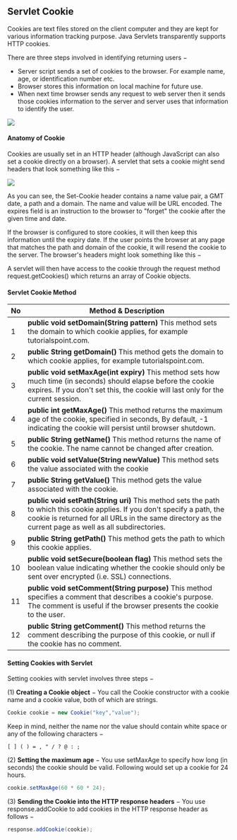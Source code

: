## Servlet Cookie

Cookies are text files stored on the client computer and they are kept for various information tracking purpose. Java Servlets transparently supports HTTP cookies.

There are three steps involved in identifying returning users −

* Server script sends a set of cookies to the browser. For example name, age, or identification number etc.
* Browser stores this information on local machine for future use.
* When next time browser sends any request to web server then it sends those cookies information to the server and server uses that information to identify the user.

![](https://networkencyclopedia.com/wp-content/uploads/2019/10/http-cookies.png)

#### Anatomy of Cookie

Cookies are usually set in an HTTP header (although JavaScript can also set a cookie directly on a browser). A servlet that sets a cookie might send headers that look something like this −

![](https://i.stack.imgur.com/QetIO.png)

As you can see, the Set-Cookie header contains a name value pair, a GMT date, a path and a domain. The name and value will be URL encoded. The expires field is an instruction to the browser to "forget" the cookie after the given time and date.

If the browser is configured to store cookies, it will then keep this information until the expiry date. If the user points the browser at any page that matches the path and domain of the cookie, it will resend the cookie to the server. The browser's headers might look something like this −

A servlet will then have access to the cookie through the request method request.getCookies() which returns an array of Cookie objects.

#### Servlet Cookie Method

| No | Method & Description                                                                                                                                                                                                               |
|----|------------------------------------------------------------------------------------------------------------------------------------------------------------------------------------------------------------------------------------|
| 1  | **public void setDomain(String pattern)**  This method sets the domain to which cookie applies, for example tutorialspoint.com.                                                                                                        |
| 2  | **public String getDomain()**  This method gets the domain to which cookie applies, for example tutorialspoint.com.                                                                                                                    |
| 3  | **public void setMaxAge(int expiry)**  This method sets how much time (in seconds) should elapse before the cookie expires. If you don't set this, the cookie will last only for the current session.                                  |
| 4  | **public int getMaxAge()**  This method returns the maximum age of the cookie, specified in seconds, By default, -1 indicating the cookie will persist until browser shutdown.                                                         |
| 5  | **public String getName()**  This method returns the name of the cookie. The name cannot be changed after creation.                                                                                                                    |
| 6  | **public void setValue(String newValue)**  This method sets the value associated with the cookie                                                                                                                                       |
| 7  | **public String getValue()**  This method gets the value associated with the cookie.                                                                                                                                                   |
| 8  | **public void setPath(String uri)**  This method sets the path to which this cookie applies. If you don't specify a path, the cookie is returned for all URLs in the same directory as the current page as well as all subdirectories. |
| 9  | **public String getPath()**  This method gets the path to which this cookie applies.                                                                                                                                                   |
| 10 | **public void setSecure(boolean flag)**  This method sets the boolean value indicating whether the cookie should only be sent over encrypted (i.e. SSL) connections.                                                                   |
| 11 | **public void setComment(String purpose)**  This method specifies a comment that describes a cookie's purpose. The comment is useful if the browser presents the cookie to the user.                                                   |
| 12 | **public String getComment()**  This method returns the comment describing the purpose of this cookie, or null if the cookie has no comment.                                                                                           |

#### Setting Cookies with Servlet
Setting cookies with servlet involves three steps −

(1) **Creating a Cookie object** − You call the Cookie constructor with a cookie name and a cookie value, both of which are strings.

```java
Cookie cookie = new Cookie("key","value");
```

Keep in mind, neither the name nor the value should contain white space or any of the following characters −

```text
[ ] ( ) = , " / ? @ : ;
```

(2) **Setting the maximum age** − You use setMaxAge to specify how long (in seconds) the cookie should be valid. Following would set up a cookie for 24 hours.

```java
cookie.setMaxAge(60 * 60 * 24); 
```

(3) **Sending the Cookie into the HTTP response headers** − You use response.addCookie to add cookies in the HTTP response header as follows −

```java
response.addCookie(cookie);
```